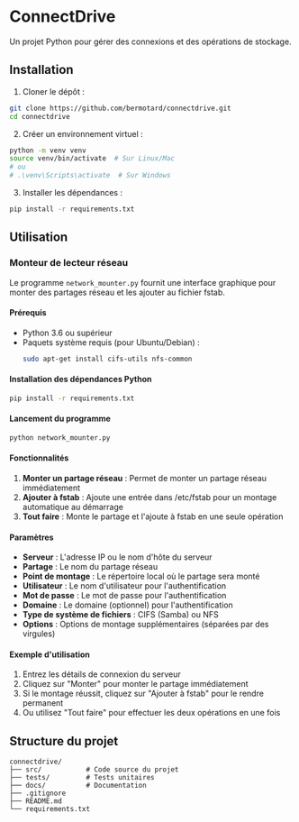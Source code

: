 # ConnectDrive

Un projet Python pour gérer des connexions et des opérations de stockage.

## Installation

1. Cloner le dépôt :
```bash
git clone https://github.com/bermotard/connectdrive.git
cd connectdrive
```

2. Créer un environnement virtuel :
```bash
python -m venv venv
source venv/bin/activate  # Sur Linux/Mac
# ou
# .\venv\Scripts\activate  # Sur Windows
```

3. Installer les dépendances :
```bash
pip install -r requirements.txt
```

## Utilisation

### Monteur de lecteur réseau

Le programme `network_mounter.py` fournit une interface graphique pour monter des partages réseau et les ajouter au fichier fstab.

#### Prérequis

- Python 3.6 ou supérieur
- Paquets système requis (pour Ubuntu/Debian) :
  ```bash
  sudo apt-get install cifs-utils nfs-common
  ```

#### Installation des dépendances Python

```bash
pip install -r requirements.txt
```

#### Lancement du programme

```bash
python network_mounter.py
```

#### Fonctionnalités

1. **Monter un partage réseau** : Permet de monter un partage réseau immédiatement
2. **Ajouter à fstab** : Ajoute une entrée dans /etc/fstab pour un montage automatique au démarrage
3. **Tout faire** : Monte le partage et l'ajoute à fstab en une seule opération

#### Paramètres

- **Serveur** : L'adresse IP ou le nom d'hôte du serveur
- **Partage** : Le nom du partage réseau
- **Point de montage** : Le répertoire local où le partage sera monté
- **Utilisateur** : Le nom d'utilisateur pour l'authentification
- **Mot de passe** : Le mot de passe pour l'authentification
- **Domaine** : Le domaine (optionnel) pour l'authentification
- **Type de système de fichiers** : CIFS (Samba) ou NFS
- **Options** : Options de montage supplémentaires (séparées par des virgules)

#### Exemple d'utilisation

1. Entrez les détails de connexion du serveur
2. Cliquez sur "Monter" pour monter le partage immédiatement
3. Si le montage réussit, cliquez sur "Ajouter à fstab" pour le rendre permanent
4. Ou utilisez "Tout faire" pour effectuer les deux opérations en une fois

## Structure du projet

```
connectdrive/
├── src/           # Code source du projet
├── tests/         # Tests unitaires
├── docs/          # Documentation
├── .gitignore
├── README.md
└── requirements.txt
```
